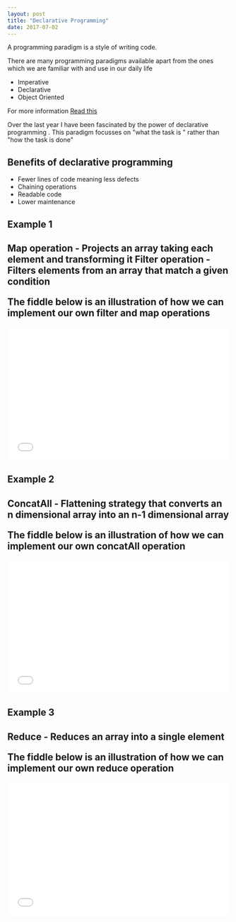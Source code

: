 ```yaml
---
layout: post
title: "Declarative Programming"
date: 2017-07-02
---
```


A programming paradigm is a style of writing code.

There are many programming paradigms available apart from the ones which we are familiar with and use in our daily life
<ul>
 <li> Imperative </li>
 <li> Declarative </li>
 <li> Object Oriented </li>
</ul>

For more information 
<a href="http://www.ybrikman.com/writing/2014/04/09/six-programming-paradigms-that-will/"> Read this </a>

Over the last year I have been fascinated by the power of declarative programming . This paradigm focusses on 
"what the task is " rather than "how the task is done" 

<h2> Benefits of declarative programming </h2>

<ul>
 <li> Fewer lines of code meaning less defects </li>
 <li> Chaining operations </li>
 <li> Readable code </li>
 <li> Lower maintenance </li>
</ul>

<h2> Example 1 <h2>

Map operation - Projects an array taking each element and transforming it
Filter operation - Filters elements from an array that match a given condition

The fiddle below is an illustration of how we can implement our own filter and map operations

<iframe width="100%" height="300" src="//jsfiddle.net/pree888/s1emt5yj/embedded/" allowfullscreen="allowfullscreen" frameborder="0"></iframe>

<h2> Example 2 <h2>

ConcatAll - Flattening strategy that converts an n dimensional array into an n-1 dimensional array

The fiddle below is an illustration of how we can implement our own concatAll operation

<iframe width="100%" height="300" src="//jsfiddle.net/pree888/4n83u51f/embedded/" allowfullscreen="allowfullscreen" frameborder="0"></iframe>


<h2> Example 3 <h2>

Reduce - Reduces an array into a single element

The fiddle below is an illustration of how we can implement our own reduce operation

<iframe width="100%" height="300" src="//jsfiddle.net/pree888/5m5zcbgy/embedded/" allowfullscreen="allowfullscreen" frameborder="0"></iframe>


